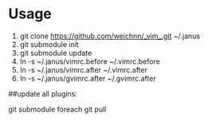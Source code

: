 # Usage
1. git clone https://github.com/weichnn/_vim_.git ~/.janus
2. git submodule init
3. git submodule update
4. ln -s ~/.janus/vimrc.before ~/.vimrc.before
5. ln -s ~/.janus/vimrc.after ~/.vimrc.after
6. ln -s ~/.janus/gvimrc.after ~/.gvimrc.after

##update all plugins:

git submodule foreach git pull

